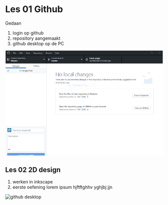 # Les 01 Github

Gedaan

1. login op github
2. repository aangemaakt
3. github desktop op de PC

![github desktop](gitdesktop.PNG)

## Les 02 2D design

1. werken in inkscape
2. eerste oefening 
lorem ipsum hjftftghhv
yghjbj
jjn

![github desktop](appletree.JPG)



